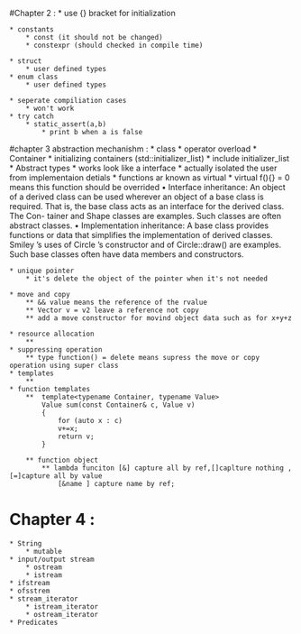 #Chapter 2 :
    * use {} bracket for initialization

    * constants
        * const (it should not be changed)
        * constexpr (should checked in compile time)

    * struct
        * user defined types
    * enum class
        * user defined types

	* seperate compiliation cases 
		* won't work
	* try catch 
		* static_assert(a,b) 
			* print b when a is false

#chapter 3 abstraction mechanishm :
	* class 
		* operator overload
	* Container
		* initializing containers (std::initializer_list<type>)
		* include initializer_list
	* Abstract types
		* works look like a interface 
		* actually isolated the user from implementaion detials
		* functions ar known as virtual 
		* virtual f(){} = 0 means this function should be overrided
		• Interface inheritance: An object of a derived class can be used wherever an object of a base
			class is required. That is, the base class acts as an interface for the derived class. The Con-
			tainer and Shape classes are examples. Such classes are often abstract classes.
		• Implementation inheritance: A base class provides functions or data that simplifies the
			implementation of derived classes. Smiley ’s uses of Circle ’s constructor and of Circle::draw()
			are examples. Such base classes often have data members and constructors.

	* unique pointer 
		* it's delete the object of the pointer when it's not needed

	* move and copy
		** && value means the reference of the rvalue
		** Vector v = v2 leave a reference not copy
		** add a move constructor for movind object data such as for x+y+z

	* resource allocation
		**
	* suppressing operation
		** type function() = delete means supress the move or copy operation using super class
	* templates 
		** 
	* function templates 
		**  template<typename Container, typename Value>
			Value sum(const Container& c, Value v)
			{
				for (auto x : c)
				v+=x;
				return v;
			} 

		** function object 
			** lambda funciton [&] capture all by ref,[]caplture nothing , [=]capture all by value
				[&name ] capture name by ref;
				

# Chapter 4 :
	* String 
		* mutable
	* input/output stream
		* ostream 
		* istream
	* ifstream
	* ofsstrem
	* stream_iterator
		* istream_iterator
		* ostream_iterator
	* Predicates 
		

